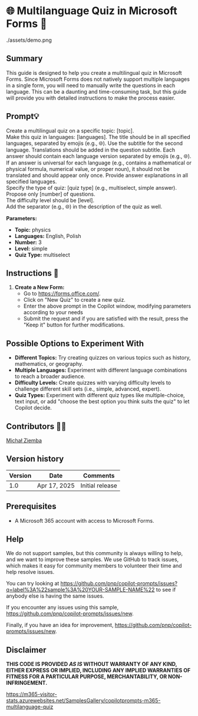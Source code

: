 # 🌐 Multilanguage Quiz in Microsoft Forms 📝

./assets/demo.png

## Summary
This guide is designed to help you create a multilingual quiz in Microsoft Forms. Since Microsoft Forms does not natively support multiple languages in a single form, you will need to manually write the questions in each language. This can be a daunting and time-consuming task, but this guide will provide you with detailed instructions to make the process easier.

## Prompt💡

Create a multilingual quiz on a specific topic: [topic].  
Make this quiz in languages: [languages]. The title should be in all specified languages, separated by emojis (e.g., 🌐). Use the subtitle for the second language. Translations should be added in the question subtitle. Each answer should contain each language version separated by emojis (e.g., 🌐). If an answer is universal for each language (e.g., contains a mathematical or physical formula, numerical value, or proper noun), it should not be translated and should appear only once. Provide answer explanations in all specified languages.  
Specify the type of quiz: [quiz type] (e.g., multiselect, simple answer).  
Propose only [number] of questions.  
The difficulty level should be [level].  
Add the separator (e.g., 🌐) in the description of the quiz as well.

**Parameters:**

- **Topic:** physics
- **Languages:** English, Polish
- **Number:** 3
- **Level:** simple
- **Quiz Type:** multiselect

## Instructions 📝

1. **Create a New Form:**
   - Go to https://forms.office.com/.
   - Click on "New Quiz" to create a new quiz.
   - Enter the above prompt in the Copilot window, modifying parameters according to your needs
   - Submit the request and if you are satisfied with the result, press the "Keep it" button for further modifications.
     
## Possible Options to Experiment With

- **Different Topics:** Try creating quizzes on various topics such as history, mathematics, or geography.
- **Multiple Languages:** Experiment with different language combinations to reach a broader audience.
- **Difficulty Levels:** Create quizzes with varying difficulty levels to challenge different skill sets (i.e., simple, advanced, expert).
- **Quiz Types:** Experiment with different quiz types like multiple-choice, text input, or add "choose the best option you think suits the quiz" to let Copilot decide. 

## Contributors 👨‍💻

[Michał Ziemba](https://github.com/Michal-Ziemba)

## Version history

Version|Date|Comments
-------|----|--------
1.0|Apr 17, 2025|Initial release

## Prerequisites

* A Microsoft 365 account with access to Microsoft Forms.

## Help

We do not support samples, but this community is always willing to help, and we want to improve these samples. We use GitHub to track issues, which makes it easy for community members to volunteer their time and help resolve issues.

You can try looking at https://github.com/pnp/copilot-prompts/issues?q=label%3A%22sample%3A%20YOUR-SAMPLE-NAME%22 to see if anybody else is having the same issues.

If you encounter any issues using this sample, https://github.com/pnp/copilot-prompts/issues/new.

Finally, if you have an idea for improvement, https://github.com/pnp/copilot-prompts/issues/new.

## Disclaimer

**THIS CODE IS PROVIDED *AS IS* WITHOUT WARRANTY OF ANY KIND, EITHER EXPRESS OR IMPLIED, INCLUDING ANY IMPLIED WARRANTIES OF FITNESS FOR A PARTICULAR PURPOSE, MERCHANTABILITY, OR NON-INFRINGEMENT.**

https://m365-visitor-stats.azurewebsites.net/SamplesGallery/copilotprompts-m365-multilanguage-quiz

